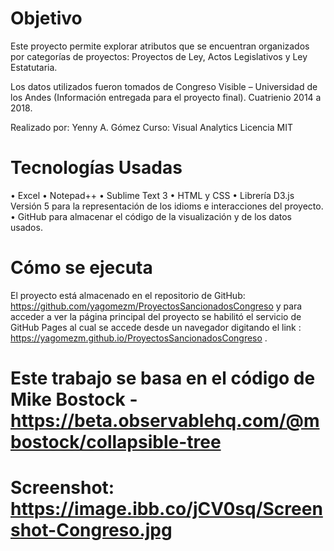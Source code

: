 # Objetivo

Este proyecto permite explorar atributos que se encuentran organizados por categorías de proyectos: Proyectos de Ley, Actos Legislativos y Ley Estatutaria.

Los datos utilizados fueron tomados de Congreso Visible – Universidad de los Andes (Información entregada para el proyecto final). Cuatrienio 2014 a 2018.

Realizado por: Yenny A. Gómez
Curso: Visual Analytics
Licencia MIT

# Tecnologías Usadas
•	Excel 
•	Notepad++
•	Sublime Text 3
•	HTML y CSS
•	Librería D3.js Versión 5 para la representación de los idioms e interacciones del proyecto.
•	GitHub para almacenar el código de la visualización y de los datos usados.

# Cómo se ejecuta
El proyecto está almacenado en el repositorio de GitHub: https://github.com/yagomezm/ProyectosSancionadosCongreso   y para acceder a ver la página principal del proyecto se habilitó el servicio de GitHub Pages al cual se accede desde un navegador digitando el link : https://yagomezm.github.io/ProyectosSancionadosCongreso .

# Este trabajo se basa en el código de Mike Bostock - https://beta.observablehq.com/@mbostock/collapsible-tree
# Screenshot: https://image.ibb.co/jCV0sq/Screenshot-Congreso.jpg
